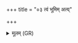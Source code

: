 +++
title = "०३ त्वं भूमिम् अत्य्"

+++
<details><summary>मूलम् (GR)</summary>

त्वं भूमिम् अत्य् एष्य् ओजसा  
त्वं वेद्यां सीदसि चारुर् अध्वरे ।  
त्वां पवित्रम् ऋषयो ऽभरन्त  
त्वं पुनीहि दुरितान्य् अस्मत् ॥
</details>